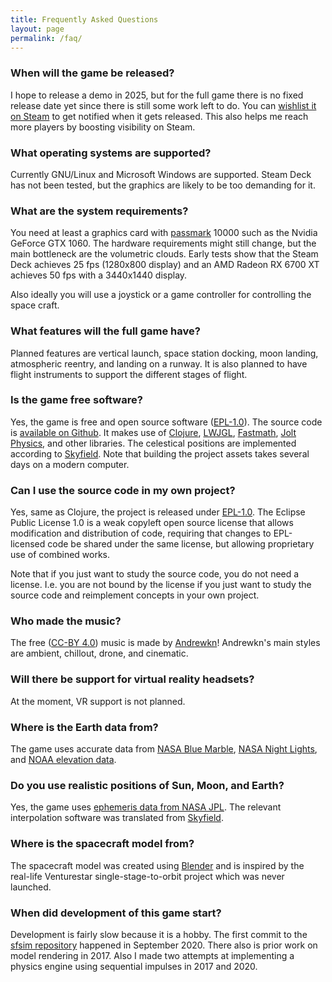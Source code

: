 ```yaml
---
title: Frequently Asked Questions
layout: page
permalink: /faq/
---
```


### When will the game be released?

I hope to release a demo in 2025, but for the full game there is no fixed release date yet since there is still some work left to do.
You can [wishlist it on Steam][1] to get notified when it gets released.
This also helps me reach more players by boosting visibility on Steam.

### What operating systems are supported?

Currently GNU/Linux and Microsoft Windows are supported.
Steam Deck has not been tested, but the graphics are likely to be too demanding for it.

### What are the system requirements?

You need at least a graphics card with [passmark][17] 10000 such as the Nvidia GeForce GTX 1060.
The hardware requirements might still change, but the main bottleneck are the volumetric clouds.
Early tests show that the Steam Deck achieves 25 fps (1280x800 display) and an AMD Radeon RX 6700 XT achieves 50 fps with a 3440x1440 display.

Also ideally you will use a joystick or a game controller for controlling the space craft.

### What features will the full game have?

Planned features are vertical launch, space station docking, moon landing, atmospheric reentry, and landing on a runway.
It is also planned to have flight instruments to support the different stages of flight.

### Is the game free software?

Yes, the game is free and open source software ([EPL-1.0][3]).
The source code is [available on Github][2].
It makes use of [Clojure][4], [LWJGL][6], [Fastmath][5], [Jolt Physics][9], and other libraries.
The celestical positions are implemented according to [Skyfield][8].
Note that building the project assets takes several days on a modern computer.

### Can I use the source code in my own project?

Yes, same as Clojure, the project is released under [EPL-1.0][3].
The Eclipse Public License 1.0 is a weak copyleft open source license that allows modification and distribution of code, requiring that changes to EPL-licensed code be shared under the same license, but allowing proprietary use of combined works.

Note that if you just want to study the source code, you do not need a license.
I.e. you are not bound by the license if you just want to study the source code and reimplement concepts in your own project.

### Who made the music?

The free ([CC-BY 4.0][18]) music is made by [Andrewkn][7]!
Andrewkn's main styles are ambient, сhillout, drone, and cinematic.

### Will there be support for virtual reality headsets?

At the moment, VR support is not planned.

### Where is the Earth data from?

The game uses accurate data from [NASA Blue Marble][10], [NASA Night Lights][11], and [NOAA elevation data][12].

### Do you use realistic positions of Sun, Moon, and Earth?

Yes, the game uses [ephemeris data from NASA JPL][13].
The relevant interpolation software was translated from [Skyfield][14].

### Where is the spacecraft model from?

The spacecraft model was created using [Blender][15] and is inspired by the real-life Venturestar single-stage-to-orbit project which was never launched.

### When did development of this game start?

Development is fairly slow because it is a hobby.
The first commit to the [sfsim repository][16] happened in September 2020.
There also is prior work on model rendering in 2017.
Also I made two attempts at implementing a physics engine using sequential impulses in 2017 and 2020.

[1]: https://store.steampowered.com/app/3687560/sfsim/
[2]: https://github.com/wedesoft/sfsim
[3]: https://www.eclipse.org/legal/epl/epl-v10.html
[4]: https://clojure.org/
[5]: https://github.com/generateme/fastmath
[6]: https://www.lwjgl.org/
[7]: https://freesound.org/people/Andrewkn/
[8]: https://rhodesmill.org/skyfield/
[9]: https://jrouwe.github.io/JoltPhysics/
[10]: https://visibleearth.nasa.gov/collection/1484/blue-marble
[11]: https://earthobservatory.nasa.gov/features/NightLights/page3.php
[12]: https://www.ngdc.noaa.gov/mgg/topo/gltiles.html
[13]: https://ssd.jpl.nasa.gov/ftp/eph/planets/bsp/
[14]: https://rhodesmill.org/skyfield/
[15]: https://www.blender.org/
[16]: https://github.com/wedesoft/sfsim
[17]: https://www.videocardbenchmark.net/high_end_gpus.html
[18]: https://creativecommons.org/licenses/by/4.0/
